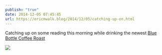 ```yaml
---
publish: "true"
date: 2014-12-05 07:45:45
url: https://ericmwalk.blog/2014/12/05/catching-up-on.html
---
```


Catching up on some reading this morning while drinking the newest [Blue Bottle Coffee Roast](https://bluebottlecoffee.com/)

![](https://ericmwalk.blog/uploads/2022/f9b13643f9.jpg)